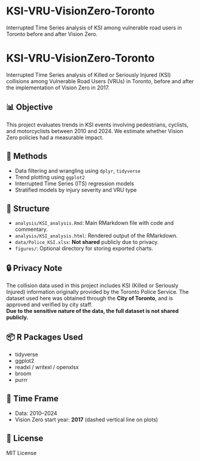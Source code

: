 # KSI-VRU-VisionZero-Toronto
Interrupted Time Series analysis of KSI among vulnerable road users in Toronto before and after Vision Zero.

# KSI-VRU-VisionZero-Toronto

Interrupted Time Series analysis of Killed or Seriously Injured (KSI) collisions among Vulnerable Road Users (VRUs) in Toronto, before and after the implementation of Vision Zero in 2017.

## 📊 Objective

This project evaluates trends in KSI events involving pedestrians, cyclists, and motorcyclists between 2010 and 2024. We estimate whether Vision Zero policies had a measurable impact.

## 🧪 Methods

- Data filtering and wrangling using `dplyr`, `tidyverse`
- Trend plotting using `ggplot2`
- Interrupted Time Series (ITS) regression models
- Stratified models by injury severity and VRU type

## 📁 Structure

- `analysis/KSI_analysis.Rmd`: Main RMarkdown file with code and commentary.
- `analysis/KSI_analysis.html`: Rendered output of the RMarkdown.
- `data/Police_KSI.xlsx`: **Not shared** publicly due to privacy.
- `figures/`: Optional directory for storing exported charts.

## 🔒 Privacy Note

The collision data used in this project includes KSI (Killed or Seriously Injured) information originally provided by the Toronto Police Service. The dataset used here was obtained through the **City of Toronto**, and is approved and verified by city staff.  
**Due to the sensitive nature of the data, the full dataset is not shared publicly.**

## 📦 R Packages Used

- tidyverse
- ggplot2
- readxl / writexl / openxlsx
- broom
- purrr

## 📆 Time Frame

- Data: 2010–2024
- Vision Zero start year: **2017** (dashed vertical line on plots)

## 📜 License

MIT License
